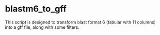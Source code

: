 # blastm6_to_gff
This script is designed to transform blast format 6 (tabular with 11 columns) into a gff file, along with some filters.
